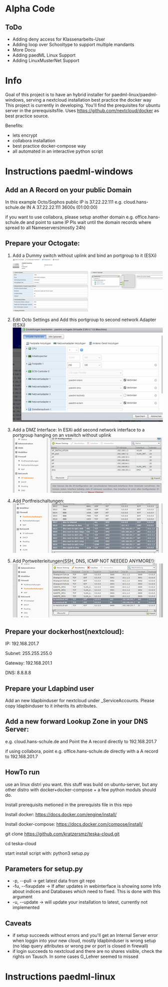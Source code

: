 # Alpha Code
## ToDo
* Adding deny access for Klassenarbeits-User
* Adding loop over Schooltype to support multiple mandants
* More Docu
* Adding paedML Linux Support
* Adding LinuxMusterNet Support


# Info
Goal of this project is to have an hybrid installer for paedml-linux/paedml-windows, serving a nextcloud installation best practice the docker way  
This project is currently in developing. You'll find the prequisites for ubuntu server in the prerequisitsfile. Uses https://github.com/nextcloud/docker as best practice source.

Benefits:
- lets encrypt
- collabora installation
- best practice docker-compose way
- all automated in an interactive python script

# Instructions paedml-windows
## Add an A Record on your public Domain
In this example Octo/Sophos public IP is 37.22.22.111
e.g. cloud.hans-schule.de	IN	A	37.22.22.111	3600s	(01:00:00)

if you want to use collabora, please setup another domain e.g. office.hans-schule.de and point to same IP
Pls wait until the domain records where spread to all Nameservers(mostly 24h)


## Prepare your Octogate:
1. Add a Dummy switch without uplink and bind an portgroup to it (ESXi)
![DMZ](howto/fw_esxi_switch_portgruppe.jpg?raw=true "DMZ Interface")

2. Edit Octo Settings and Add this portgroup to second network Adapter (ESXi)
![DMZ](howto/fw_zuweisung.jpg?raw=true "DMZ Interface")

3. Add a DMZ Interface:
In ESXi add second network interface to a portgroup hanging on an vswitch without uplink
![DMZ](howto/fw_dmz.jpg?raw=true "DMZ Interface")

4. Add Portfreischaltungen:  
![DMZ](howto/fw_portfreischaltungen.png?raw=true "DMZ Portfreischaltungen")

5. Add Portweiterleitungen(SSH, DNS, ICMP NOT NEEDED ANYMORE!):  
![DMZ](howto/fw_portweiterleitungen.jpg?raw=true "DMZ Portweiterleitungen")

## Prepare your dockerhost(nextcloud):
IP: 192.168.201.7

Subnet: 255.255.255.0

Gateway: 192.168.201.1

DNS: 8.8.8.8

## Prepare your Ldapbind user
Add an new ldapbinduser for nextcloud under _ServiceAccounts. Please copy ldapbinduser to it inherits its attributes.

## Add a new forward Lookup Zone in your DNS Server:
e.g. cloud.hans-schule.de and Point the A record directly to 192.168.201.7

if using collabora, point e.g. office.hans-schule.de directly with a A record to 192.168.201.7

## HowTo run
use an linux distri you want. this stuff was build on ubuntu-server, but any other distro with docker+docker-compose + a few python moduls should do. 

Install prerequisits metioned in the prerequists file in this repo

Install docker: https://docs.docker.com/engine/install/

Install docker-compose: https://docs.docker.com/compose/install/

git clone https://github.com/kratzersmz/teska-cloud.git

cd teska-cloud

start install script with:
python3 setup.py

## Parameters for setup.py
* -p, --pull -> get latest data from git repo
* -fu, --fixupdate -> If after updates in webinterface is showing some Info about indices and Databases which need to fixed. This is done with this argument
* -u, --update -> will update your installation to latest, currently  not implemented

## Caveats
* if setup succeeds without errors and you'll get an Internal Server error when loggin into your new cloud, mostly ldapbinduser is wrong setup (no ldap query attributes or wrong pw or port is closed in firewall)
* if login succeeds to nextcloud and there are no shares visible, check the rights on Tausch. In some cases G_Lehrer seemed to missed


# Instructions paedml-linux
